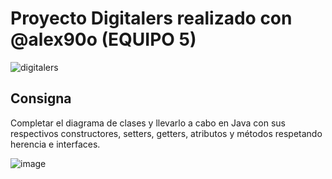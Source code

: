 # Proyecto Digitalers realizado con @alex90o (EQUIPO 5)
![digitalers](https://user-images.githubusercontent.com/83146564/133868753-bc4bce21-9b41-4a83-9ccd-fe98d2a38d94.jpg)

## Consigna
Completar el diagrama de clases y llevarlo a cabo en Java con sus respectivos constructores, setters, getters, atributos y métodos respetando herencia e interfaces.

![image](https://user-images.githubusercontent.com/83146564/133868655-e103dace-f2cc-47dd-9697-204c890c6305.png)

